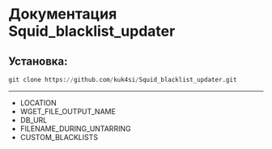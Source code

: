 # Документация Squid_blacklist_updater

## Установка:
```python
git clone https://github.com/kuk4si/Squid_blacklist_updater.git
```
___
- LOCATION
- WGET_FILE_OUTPUT_NAME
- DB_URL
- FILENAME_DURING_UNTARRING
- CUSTOM_BLACKLISTS

